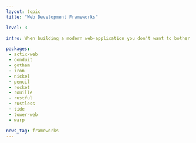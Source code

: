 ```yaml
---
layout: topic
title: "Web Development Frameworks"

level: 3

intro: When building a modern web-application you don't want to bother on how to parse the http-header or where the route is supposed to be dispatched to. Frameworks offer exactly those features and make it quick'n'easy to build your specific app on the web-stack.

packages:
 - actix-web
 - conduit
 - gotham
 - iron
 - nickel
 - pencil
 - rocket
 - rouille
 - rustful
 - rustless
 - tide
 - tower-web
 - warp

news_tag: frameworks
---
```

